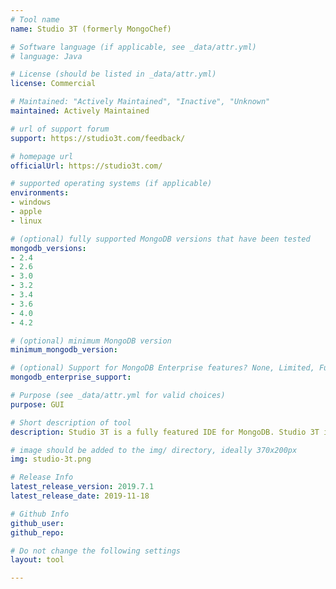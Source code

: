 ```yaml
---
# Tool name
name: Studio 3T (formerly MongoChef) 

# Software language (if applicable, see _data/attr.yml)
# language: Java

# License (should be listed in _data/attr.yml)
license: Commercial

# Maintained: "Actively Maintained", "Inactive", "Unknown"
maintained: Actively Maintained

# url of support forum
support: https://studio3t.com/feedback/

# homepage url
officialUrl: https://studio3t.com/

# supported operating systems (if applicable)
environments:
- windows
- apple
- linux

# (optional) fully supported MongoDB versions that have been tested
mongodb_versions:
- 2.4
- 2.6
- 3.0
- 3.2
- 3.4
- 3.6
- 4.0
- 4.2

# (optional) minimum MongoDB version
minimum_mongodb_version:

# (optional) Support for MongoDB Enterprise features? None, Limited, Full
mongodb_enterprise_support: 

# Purpose (see _data/attr.yml for valid choices)
purpose: GUI

# Short description of tool
description: Studio 3T is a fully featured IDE for MongoDB. Studio 3T is free for personal and non-commercial use.

# image should be added to the img/ directory, ideally 370x200px
img: studio-3t.png

# Release Info
latest_release_version: 2019.7.1
latest_release_date: 2019-11-18

# Github Info
github_user: 
github_repo: 

# Do not change the following settings
layout: tool

---
```

